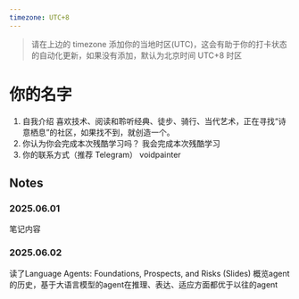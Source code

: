 ```yaml
---
timezone: UTC+8
---
```


> 请在上边的 timezone 添加你的当地时区(UTC)，这会有助于你的打卡状态的自动化更新，如果没有添加，默认为北京时间 UTC+8 时区


# 你的名字

1. 自我介绍
喜欢技术、阅读和聆听经典、徒步、骑行、当代艺术，正在寻找“诗意栖息”的社区，如果找不到，就创造一个。
2. 你认为你会完成本次残酷学习吗？
我会完成本次残酷学习
3. 你的联系方式（推荐 Telegram）
voidpainter

## Notes

<!-- Content_START -->

### 2025.06.01

笔记内容

### 2025.06.02

读了Language Agents: Foundations, Prospects, and Risks (Slides)
概览agent的历史，基于大语言模型的agent在推理、表达、适应方面都优于以往的agent

<!-- Content_END -->
